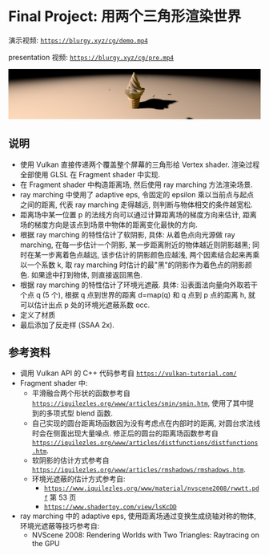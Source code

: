 # Final Project: 用两个三角形渲染世界

演示视频: [`https://blurgy.xyz/cg/demo.mp4`](https://blurgy.xyz/cg/demo.mp4)

presentation 视频: [`https://blurgy.xyz/cg/pre.mp4`](https://blurgy.xyz/cg/pre.mp4)

![demo](images/demo.png)

## 说明

- 使用 Vulkan 直接传递两个覆盖整个屏幕的三角形给 Vertex shader. 渲染过程全部使用 GLSL 在 Fragment shader 中实现.
- 在 Fragment shader 中构造距离场, 然后使用 ray marching 方法渲染场景.
- ray marching 中使用了 adaptive eps, 令固定的 epsilon 乘以当前点与起点之间的距离, 代表 ray marching 走得越远, 则判断与物体相交的条件越宽松.
- 距离场中某一位置 p 的法线方向可以通过计算距离场的梯度方向来估计, 距离场的梯度方向是该点到场景中物体的距离变化最快的方向.
- 根据 ray marching 的特性估计了软阴影, 具体: 从着色点向光源做 ray marching, 在每一步估计一个阴影, 某一步距离附近的物体越近则阴影越黑; 同时在某一步离着色点越远, 该步估计的阴影颜色应越浅, 两个因素结合起来再乘以一个系数 k, 取 ray marching 时估计的最"黑"的阴影作为着色点的阴影颜色. 如果途中打到物体, 则直接返回黑色.
- 根据 ray marching 的特性估计了环境光遮蔽. 具体: 沿表面法向量向外取若干个点 q (5 个), 根据 q 点到世界的距离 d=map(q) 和 q 点到 p 点的距离 h, 就可以估计出点 p 处的环境光遮蔽系数 occ.
- 定义了材质
- 最后添加了反走样 (SSAA 2x).

## 参考资料

- 调用 Vulkan API 的 C++ 代码参考自 [`https://vulkan-tutorial.com/`](https://vulkan-tutorial.com/)
- Fragment shader 中:
  - 平滑融合两个形状的函数参考自 [`https://iquilezles.org/www/articles/smin/smin.htm`](https://iquilezles.org/www/articles/smin/smin.htm), 使用了其中提到的多项式型 blend 函数.
  - 自己实现的圆台距离场函数因为没有考虑点在内部时的距离, 对圆台求法线时会在侧面出现大量噪点. 修正后的圆台的距离场函数参考自 [`https://iquilezles.org/www/articles/distfunctions/distfunctions.htm`](https://iquilezles.org/www/articles/distfunctions/distfunctions.htm).
  - 软阴影的估计方式参考自 [`https://iquilezles.org/www/articles/rmshadows/rmshadows.htm`](https://iquilezles.org/www/articles/rmshadows/rmshadows.htm).
  - 环境光遮蔽的估计方式参考自:
    - [`https://www.iquilezles.org/www/material/nvscene2008/rwwtt.pdf`](https://www.iquilezles.org/www/material/nvscene2008/rwwtt.pdf) 第 53 页
    - [`https://www.shadertoy.com/view/lsKcDD`](https://www.shadertoy.com/view/lsKcDD)
- ray marching 中的 adaptive eps, 使用距离场通过变换生成绕轴对称的物体, 环境光遮蔽等技巧参考自:
  - NVScene 2008: Rendering Worlds with Two Triangles: Raytracing on the GPU
